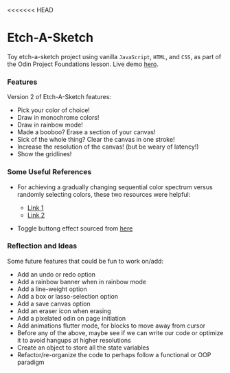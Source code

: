 <<<<<<< HEAD
# Etch-A-Sketch
Toy etch-a-sketch project using vanilla `JavaScript`, `HTML`, and `CSS`, as part of the Odin Project Foundations lesson. Live demo [hero](#).

### Features
Version 2 of Etch-A-Sketch features:
* Pick your color of choice!
* Draw in monochrome colors!
* Draw in rainbow mode!
* Made a booboo? Erase a section of your canvas!
* Sick of the whole thing? Clear the canvas in one stroke!
* Increase the resolution of the canvas! (but be weary of latency!)
* Show the gridlines!


### Some Useful References
* For achieving a gradually changing sequential color spectrum versus randomly selecting colors, these two resources were helpful: 
  * [Link 1](https://nicoguaro.github.io/posts/cyclic_colormaps/)
  * [Link 2](https://krazydad.com/tutorials/makecolors.php)

* Toggle buttong effect sourced from [here](https://www.w3schools.com/howto/howto_css_switch.asp)

### Reflection and Ideas
Some future features that could be fun to work on/add:
* Add an undo or redo option
* Add a rainbow banner when in rainbow mode
* Add a line-weight option
* Add a box or lasso-selection option
* Add a save canvas option
* Add an eraser icon when erasing
* Add a pixelated odin on page initiation
* Add animations flutter mode, for blocks to move away from cursor
* Before any of the above, maybe see if we can write our code or optimize it to avoid hangups at higher resolutions
* Create an object to store all the state variables
* Refactor/re-organize the code to perhaps follow a functional or OOP paradigm
